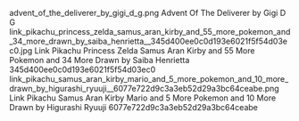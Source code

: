 advent_of_the_deliverer_by_gigi_d_g.png Advent Of The Deliverer by Gigi D G
link_pikachu_princess_zelda_samus_aran_kirby_and_55_more_pokemon_and_34_more_drawn_by_saiba_henrietta__345d400ee0c0d193e6021f5f54d03ec0.jpg Link Pikachu Princess Zelda Samus Aran Kirby and 55 More Pokemon and 34 More Drawn by Saiba Henrietta  345d400ee0c0d193e6021f5f54d03ec0
link_pikachu_samus_aran_kirby_mario_and_5_more_pokemon_and_10_more_drawn_by_higurashi_ryuuji__6077e722d9c3a3eb52d29a3bc64ceabe.png Link Pikachu Samus Aran Kirby Mario and 5 More Pokemon and 10 More Drawn by Higurashi Ryuuji  6077e722d9c3a3eb52d29a3bc64ceabe
